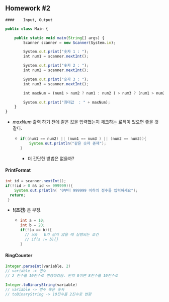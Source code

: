 ## Homework #2

	#### 	Input, Output

```` javascript
public class Main {

    public static void main(String[] args) {
        Scanner scanner = new Scanner(System.in);

        System.out.print("숫자 1 : ");
        int num1 = scanner.nextInt();

        System.out.print("숫자 2 : ");
        int num2 = scanner.nextInt();

        System.out.print("숫자 3 : ");
        int num3 = scanner.nextInt();

        int maxNum = (num1 > num2 ? num1 : num2 ) > num3 ? (num1 > num2 ? num1 : num2 ) : num3;

        System.out.print("최대값  : " + maxNum);
    }
}		
````

- <em>maxNum</em> 출력 하기 전에 같은 값을 입력했는지 체크하는 로직이 있으면 좋을 것 같다.

  - ```` java
    if((num1 == num2) || (num1 == num3 ) || (num2 == num3)){
    	System.out.println("같은 숫자 존재");
    }
    ````

    - 더 간단한 방법은 없을까?



#### PrintFormat

```` java
int id = scanner.nextInt();
if(!(id > 0 && id <= 999999)){
	System.out.println( "0부터 999999 이하의 정수를 입력하세요");
  return;
 }
````

 - <strong>!(조건)</strong> 은 부정. 

    - ```` java
      int a = 10;
      int b = 20;
      if(!(a == b)){
        // a와	b가 같지 않을 때 실행되는 조건
        // if(a != b){}
      }
      ````



#### RingCounter

```` java
Integer.parseInt(variable, 2)
// variable -> 변수
// 2 진수를 10진수로 변경하겠음. 만약 8이면 8진수를 10진수로
  
Integer.toBinaryString(variable)
// variable -> 변수 혹은 숫자
// toBinaryString -> 10진수를 2진수로 변환
````

